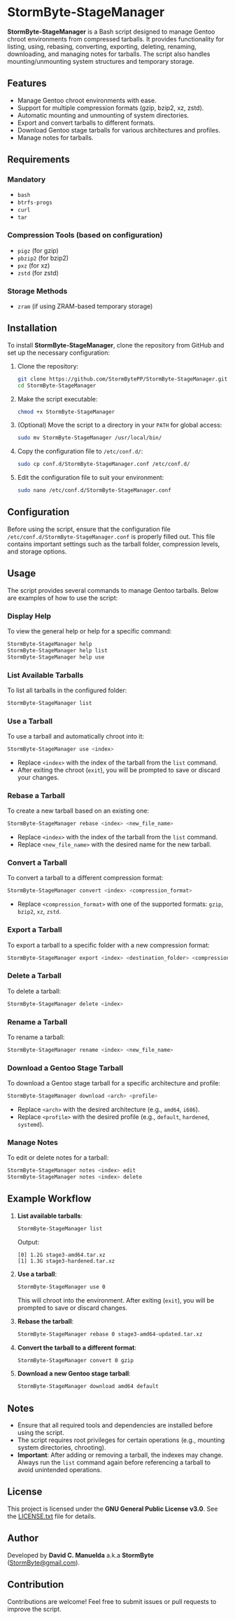 # StormByte-StageManager

**StormByte-StageManager** is a Bash script designed to manage Gentoo chroot environments from compressed tarballs. It provides functionality for listing, using, rebasing, converting, exporting, deleting, renaming, downloading, and managing notes for tarballs. The script also handles mounting/unmounting system structures and temporary storage.

## Features

- Manage Gentoo chroot environments with ease.
- Support for multiple compression formats (gzip, bzip2, xz, zstd).
- Automatic mounting and unmounting of system directories.
- Export and convert tarballs to different formats.
- Download Gentoo stage tarballs for various architectures and profiles.
- Manage notes for tarballs.

## Requirements

### Mandatory
- `bash`
- `btrfs-progs`
- `curl`
- `tar`

### Compression Tools (based on configuration)
- `pigz` (for gzip)
- `pbzip2` (for bzip2)
- `pxz` (for xz)
- `zstd` (for zstd)

### Storage Methods
- `zram` (if using ZRAM-based temporary storage)

## Installation

To install **StormByte-StageManager**, clone the repository from GitHub and set up the necessary configuration:

1. Clone the repository:
   ```bash
   git clone https://github.com/StormBytePP/StormByte-StageManager.git
   cd StormByte-StageManager
   ```

2. Make the script executable:
   ```bash
   chmod +x StormByte-StageManager
   ```

3. (Optional) Move the script to a directory in your `PATH` for global access:
   ```bash
   sudo mv StormByte-StageManager /usr/local/bin/
   ```

4. Copy the configuration file to `/etc/conf.d/`:
   ```bash
   sudo cp conf.d/StormByte-StageManager.conf /etc/conf.d/
   ```

5. Edit the configuration file to suit your environment:
   ```bash
   sudo nano /etc/conf.d/StormByte-StageManager.conf
   ```

## Configuration

Before using the script, ensure that the configuration file `/etc/conf.d/StormByte-StageManager.conf` is properly filled out. This file contains important settings such as the tarball folder, compression levels, and storage options.

## Usage

The script provides several commands to manage Gentoo tarballs. Below are examples of how to use the script:

### Display Help
To view the general help or help for a specific command:
```bash
StormByte-StageManager help
StormByte-StageManager help list
StormByte-StageManager help use
```

### List Available Tarballs
To list all tarballs in the configured folder:
```bash
StormByte-StageManager list
```

### Use a Tarball
To use a tarball and automatically chroot into it:
```bash
StormByte-StageManager use <index>
```
- Replace `<index>` with the index of the tarball from the `list` command.
- After exiting the chroot (`exit`), you will be prompted to save or discard your changes.

### Rebase a Tarball
To create a new tarball based on an existing one:
```bash
StormByte-StageManager rebase <index> <new_file_name>
```
- Replace `<index>` with the index of the tarball from the `list` command.
- Replace `<new_file_name>` with the desired name for the new tarball.

### Convert a Tarball
To convert a tarball to a different compression format:
```bash
StormByte-StageManager convert <index> <compression_format>
```
- Replace `<compression_format>` with one of the supported formats: `gzip`, `bzip2`, `xz`, `zstd`.

### Export a Tarball
To export a tarball to a specific folder with a new compression format:
```bash
StormByte-StageManager export <index> <destination_folder> <compression_format>
```

### Delete a Tarball
To delete a tarball:
```bash
StormByte-StageManager delete <index>
```

### Rename a Tarball
To rename a tarball:
```bash
StormByte-StageManager rename <index> <new_file_name>
```

### Download a Gentoo Stage Tarball
To download a Gentoo stage tarball for a specific architecture and profile:
```bash
StormByte-StageManager download <arch> <profile>
```
- Replace `<arch>` with the desired architecture (e.g., `amd64`, `i686`).
- Replace `<profile>` with the desired profile (e.g., `default`, `hardened`, `systemd`).

### Manage Notes
To edit or delete notes for a tarball:
```bash
StormByte-StageManager notes <index> edit
StormByte-StageManager notes <index> delete
```

## Example Workflow

1. **List available tarballs**:
   ```bash
   StormByte-StageManager list
   ```
   Output:
   ```
   [0] 1.2G stage3-amd64.tar.xz
   [1] 1.3G stage3-hardened.tar.xz
   ```

2. **Use a tarball**:
   ```bash
   StormByte-StageManager use 0
   ```
   This will chroot into the environment. After exiting (`exit`), you will be prompted to save or discard changes.

3. **Rebase the tarball**:
   ```bash
   StormByte-StageManager rebase 0 stage3-amd64-updated.tar.xz
   ```

4. **Convert the tarball to a different format**:
   ```bash
   StormByte-StageManager convert 0 gzip
   ```

5. **Download a new Gentoo stage tarball**:
   ```bash
   StormByte-StageManager download amd64 default
   ```

## Notes

- Ensure that all required tools and dependencies are installed before using the script.
- The script requires root privileges for certain operations (e.g., mounting system directories, chrooting).
- **Important**: After adding or removing a tarball, the indexes may change. Always run the `list` command again before referencing a tarball to avoid unintended operations.

## License

This project is licensed under the **GNU General Public License v3.0**. See the [LICENSE.txt](LICENSE.txt) file for details.

## Author

Developed by **David C. Manuelda** a.k.a **StormByte** (<StormByte@gmail.com>).

## Contribution

Contributions are welcome! Feel free to submit issues or pull requests to improve the script.
